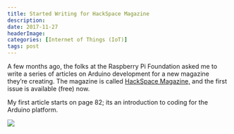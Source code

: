 ```yaml
---
title: Started Writing for HackSpace Magazine
description: 
date: 2017-11-27
headerImage: 
categories: [Internet of Things (IoT)]
tags: post
---
```


A few months ago, the folks at the Raspberry Pi Foundation asked me to write a series of articles on Arduino development for a new magazine they’re creating. The magazine is called [HackSpace Magazine,](http://hsmag.cc) and the first issue is available (free) now.

My first article starts on page 82; its an introduction to coding for the Arduino platform.

[![](images/stories/2017/001_HackSpace_01-1b-web.jpg)](http://hsmag.cc)